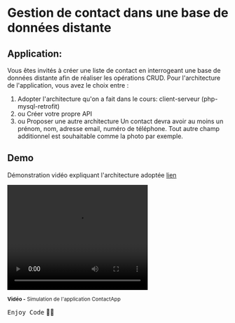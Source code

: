 # Gestion de contact dans une base de données distante

## Application:
Vous êtes invités à créer une liste de contact en interrogeant une base de données distante afin de réaliser les opérations CRUD. Pour l'architecture de l'application, vous avez le choix entre :
  1. Adopter l'architecture qu'on a fait dans le cours: client-serveur (php-mysql-retrofit) 
  2. ou Créer votre propre API
  3. ou Proposer une autre architecture
   Un contact devra avoir au moins un prénom, nom, adresse email, numéro de téléphone. Tout autre champ additionnel est souhaitable comme la photo par exemple.

## Demo
Démonstration vidéo expliquant l'architecture adoptée  <a href=""> lien </a>
  
<!-- <div align="center"> -->
  <video width="320" height="240" controls>
  <source src="https://user-images.githubusercontent.com/92756846/235222188-1a1d6a38-f995-4288-823f-f5bef0408724.mp4" type="video/mp4">
</video>
       <p>
       <sup>  <strong>Vidéo -</strong> Simulation de l'application ContactApp</sup>
       </p>
<!-- </div> -->

<kbd>Enjoy Code</kbd> 👨‍💻
